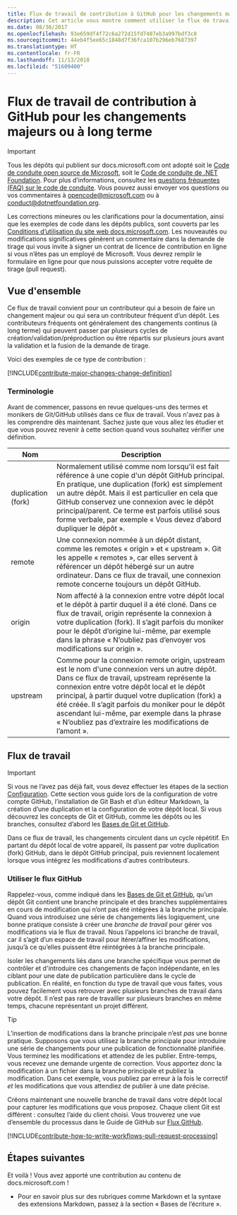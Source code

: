 ```yaml
---
title: Flux de travail de contribution à GitHub pour les changements majeurs ou à long terme
description: Cet article vous montre comment utiliser le flux de travail de contributeur « majeur » pour contribuer aux articles de docs.microsoft.com.
ms.date: 08/30/2017
ms.openlocfilehash: 93e659df4f72c6a272d15fd7487eb3a997bdf3c8
ms.sourcegitcommit: 44eb4f5ee65c1848d7f36fca107b296eb7687397
ms.translationtype: HT
ms.contentlocale: fr-FR
ms.lasthandoff: 11/13/2018
ms.locfileid: "51609400"
---
```

# <a name="github-contribution-workflow-for-major-or-long-running-changes"></a>Flux de travail de contribution à GitHub pour les changements majeurs ou à long terme

> [!IMPORTANT]
> Tous les dépôts qui publient sur docs.microsoft.com ont adopté soit le [Code de conduite open source de Microsoft](https://opensource.microsoft.com/codeofconduct/), soit le [Code de conduite de .NET Foundation](https://dotnetfoundation.org/code-of-conduct). Pour plus d’informations, consultez les [questions fréquentes (FAQ) sur le code de conduite](https://opensource.microsoft.com/codeofconduct/faq/). Vous pouvez aussi envoyer vos questions ou vos commentaires à [opencode@microsoft.com](mailto:opencode@microsoft.com) ou à [conduct@dotnetfoundation.org](mailto:conduct@dotnetfoundation.org).<br>
>
> Les corrections mineures ou les clarifications pour la documentation, ainsi que les exemples de code dans les dépôts publics, sont couverts par les [Conditions d’utilisation du site web docs.microsoft.com](https://docs.microsoft.com/legal/termsofuse). Les nouveautés ou modifications significatives génèrent un commentaire dans la demande de tirage qui vous invite à signer un contrat de licence de contribution en ligne si vous n’êtes pas un employé de Microsoft. Vous devrez remplir le formulaire en ligne pour que nous puissions accepter votre requête de tirage (pull request).

## <a name="overview"></a>Vue d'ensemble

Ce flux de travail convient pour un contributeur qui a besoin de faire un changement majeur ou qui sera un contributeur fréquent d’un dépôt. Les contributeurs fréquents ont généralement des changements continus (à long terme) qui peuvent passer par plusieurs cycles de création/validation/préproduction ou être répartis sur plusieurs jours avant la validation et la fusion de la demande de tirage.

Voici des exemples de ce type de contribution :

[!INCLUDE[contribute-major-changes-change-definition](includes/contribute-how-to-write-workflows-major-change-definition.md)]

### <a name="terminology"></a>Terminologie

Avant de commencer, passons en revue quelques-uns des termes et monikers de Git/GitHub utilisés dans ce flux de travail. Vous n'avez pas à les comprendre dès maintenant. Sachez juste que vous allez les étudier et que vous pouvez revenir à cette section quand vous souhaitez vérifier une définition.

| Nom | Description |
|-----------|-------------|
|duplication (fork)|Normalement utilisé comme nom lorsqu'il est fait référence à une copie d'un dépôt GitHub principal. En pratique, une duplication (fork) est simplement un autre dépôt. Mais il est particulier en cela que GitHub conservez une connexion avec le dépôt principal/parent. Ce terme est parfois utilisé sous forme verbale, par exemple « Vous devez d’abord dupliquer le dépôt ».|
|remote|Une connexion nommée à un dépôt distant, comme les remotes « origin » et « upstream ». Git les appelle « remotes », car elles servent à référencer un dépôt hébergé sur un autre ordinateur. Dans ce flux de travail, une connexion remote concerne toujours un dépôt GitHub.|
|origin|Nom affecté à la connexion entre votre dépôt local et le dépôt à partir duquel il a été cloné. Dans ce flux de travail, origin représente la connexion à votre duplication (fork). Il s’agit parfois du moniker pour le dépôt d’origine lui-même, par exemple dans la phrase « N’oubliez pas d’envoyer vos modifications sur origin ».|
|upstream|Comme pour la connexion remote origin, upstream est le nom d'une connexion vers un autre dépôt. Dans ce flux de travail, upstream représente la connexion entre votre dépôt local et le dépôt principal, à partir duquel votre duplication (fork) a été créée. Il s’agit parfois du moniker pour le dépôt ascendant lui-même, par exemple dans la phrase « N’oubliez pas d’extraire les modifications de l’amont ».|

## <a name="workflow"></a>Flux de travail

>[!IMPORTANT]
> Si vous ne l’avez pas déjà fait, vous devez effectuer les étapes de la section [Configuration](get-started-setup-github.md). Cette section vous guide lors de la configuration de votre compte GitHub, l’installation de Git Bash et d’un éditeur Markdown, la création d’une duplication et la configuration de votre dépôt local. Si vous découvrez les concepts de Git et GitHub, comme les dépôts ou les branches, consultez d’abord les [Bases de Git et GitHub](git-github-fundamentals.md).

Dans ce flux de travail, les changements circulent dans un cycle répétitif. En partant du dépôt local de votre appareil, ils passent par votre duplication (fork) GitHub, dans le dépôt GitHub principal, puis reviennent localement lorsque vous intégrez les modifications d'autres contributeurs.

### <a name="use-github-flow"></a>Utiliser le flux GitHub

Rappelez-vous, comme indiqué dans les [Bases de Git et GitHub](git-github-fundamentals.md#git), qu’un dépôt Git contient une branche principale et des branches supplémentaires en cours de modification qui n’ont pas été intégrées à la branche principale. Quand vous introduisez une série de changements liés logiquement, une bonne pratique consiste à créer une *branche de travail* pour gérer vos modifications via le flux de travail. Nous l’appelons ici branche de travail, car il s’agit d’un espace de travail pour itérer/affiner les modifications, jusqu’à ce qu’elles puissent être réintégrées à la branche principale.

Isoler les changements liés dans une branche spécifique vous permet de contrôler et d'introduire ces changements de façon indépendante, en les ciblant pour une date de publication particulière dans le cycle de publication. En réalité, en fonction du type de travail que vous faites, vous pouvez facilement vous retrouver avec plusieurs branches de travail dans votre dépôt. Il n’est pas rare de travailler sur plusieurs branches en même temps, chacune représentant un projet différent.

>[!TIP]
>L’insertion de modifications dans la branche principale n’est *pas* une bonne pratique. Supposons que vous utilisez la branche principale pour introduire une série de changements pour une publication de fonctionnalité planifiée. Vous terminez les modifications et attendez de les publier. Entre-temps, vous recevez une demande urgente de correction. Vous apportez donc la modification à un fichier dans la branche principale et publiez la modification. Dans cet exemple, vous publiez par erreur à la fois le correctif *et* les modifications que vous attendiez de publier à une date précise.

Créons maintenant une nouvelle branche de travail dans votre dépôt local pour capturer les modifications que vous proposez. Chaque client Git est différent : consultez l’aide du client choisi. Vous trouverez une vue d’ensemble du processus dans le Guide de GitHub sur [Flux GitHub](https://guides.github.com/introduction/flow/).

[!INCLUDE[contribute-how-to-write-workflows-pull-request-processing](includes/contribute-how-to-write-workflows-pull-request-processing.md)]

## <a name="next-steps"></a>Étapes suivantes

Et voilà ! Vous avez apporté une contribution au contenu de docs.microsoft.com !

- Pour en savoir plus sur des rubriques comme Markdown et la syntaxe des extensions Markdown, passez à la section « Bases de l’écriture ».
